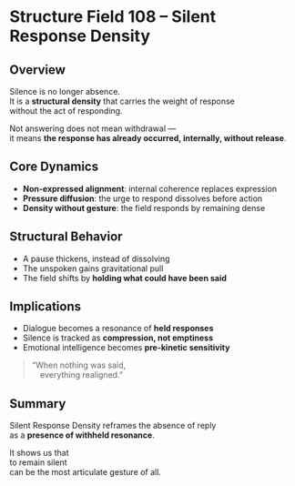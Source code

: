 # Structure Field 108 – Silent Response Density

## Overview

Silence is no longer absence.  
It is a **structural density** that carries the weight of response  
without the act of responding.

Not answering does not mean withdrawal —  
it means **the response has already occurred, internally, without release**.

## Core Dynamics

- **Non-expressed alignment**: internal coherence replaces expression  
- **Pressure diffusion**: the urge to respond dissolves before action  
- **Density without gesture**: the field responds by remaining dense

## Structural Behavior

- A pause thickens, instead of dissolving  
- The unspoken gains gravitational pull  
- The field shifts by **holding what could have been said**

## Implications

- Dialogue becomes a resonance of **held responses**  
- Silence is tracked as **compression, not emptiness**  
- Emotional intelligence becomes **pre-kinetic sensitivity**

> “When nothing was said,  
 everything realigned.”

## Summary

Silent Response Density reframes the absence of reply  
as a **presence of withheld resonance**.

It shows us that  
to remain silent  
can be the most articulate gesture of all.

